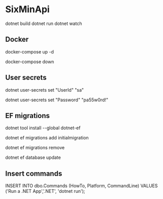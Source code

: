 # SixMinApi

dotnet build
dotnet run
dotnet watch

## Docker

docker-compose up -d

docker-compose down

## User secrets

dotnet user-secrets set "UserId" "sa"

dotnet user-secrets set "Password" "pa55w0rd!"

## EF migrations

dotnet tool install --global dotnet-ef

dotnet ef migrations add initialmigration

dotnet ef migrations remove

dotnet ef database update

## Insert commands

INSERT INTO dbo.Commands
 (HowTo, Platform, CommandLine)
VALUES ('Run a .NET App','.NET', 'dotnet run');
